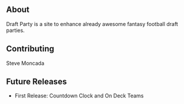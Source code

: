 About
-----

Draft Party is a site to enhance already awesome fantasy football draft parties.

Contributing
------------

Steve Moncada

Future Releases
---------------

- First Release: Countdown Clock and On Deck Teams
